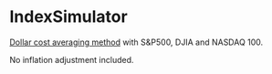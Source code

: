 # IndexSimulator
[Dollar cost averaging method](https://en.wikipedia.org/wiki/Dollar_cost_averaging) with S&P500, DJIA and NASDAQ 100.

No inflation adjustment included.
